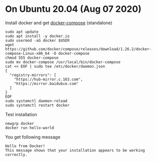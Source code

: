# On Ubuntu 20.04 (Aug 07 2020)
Install docker and get [docker-compose](https://github.com/docker/compose/releases) (standalone) 
```
sudo apt update
sudo apt install -y docker.io
sudo usermod -aG docker $USER
wget https://github.com/docker/compose/releases/download/1.26.2/docker-compose-Linux-x86_64 -O docker-compose
chmod 555 docker-compose 
sudo mv docker-compose /usr/local/bin/docker-compose 
cat << EOF | sudo tee /etc/docker/daemon.json  
{
  "registry-mirrors": [
    "https://hub-mirror.c.163.com",
    "https://mirror.baidubce.com"
  ]
}
EOF
sudo systemctl daemon-reload
sudo systemctl restart docker
``` 
Test installation
```
newgrp docker
docker run hello-world
```
You get following message
```
Hello from Docker!
This message shows that your installation appears to be working correctly.
```
